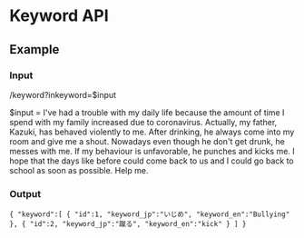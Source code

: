 # Keyword API


## Example
### Input
/keyword?inkeyword=$input

$input = 
I've had a trouble with my daily life because the amount of time I spend with my family increased due to coronavirus. Actually, my father, Kazuki, has behaved violently to me. After drinking,  he always come into my room and give me a shout. Nowadays even though he don't get drunk, he messes with me. If my behaviour is unfavorable, he punches and kicks me. I hope that the days like before could come back to us and I could go back to school as soon as possible. Help me.

### Output
`
    {
    "keyword":[
        {
            "id":1,
            "keyword_jp":"いじめ",
            "keyword_en":"Bullying"
        },
        {
            "id":2,
            "keyword_jp":"蹴る",
            "keyword_en":"kick"
        }
        ]
    }
`